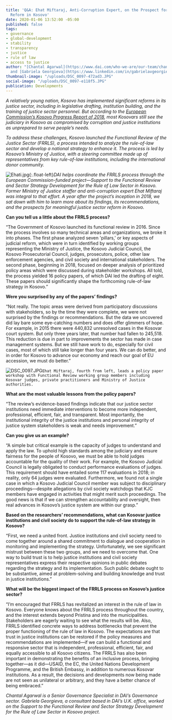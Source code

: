```yaml
---
title: 'Q&A: Ehat Miftaraj, Anti-Corruption Expert, on the Prospect for Rule-of-Law
  Reform in Kosovo'
date: 2020-01-06 13:52:00 -05:00
published: false
tags:
- governance
- global-development
- stability
- transparency
- justice
- rule of law
- access to justice
author: "[Chantal Agarwal](https://www.dai.com/who-we-are/our-team/chantal-agarwal)
  and [Gabriela Georgieva](https://www.linkedin.com/in/gabrielavgeorgieva/)"
thumbnail-image: "/uploads/DSC_0097-472ad3.JPG"
social-image: "/uploads/DSC_0097-e118f5.JPG"
publication: Developments
---
```


*A relatively young nation, Kosovo has implemented significant reforms in its justice sector, including in legislative drafting, institution building, and the training of justice sector personnel. But according to the [European Commission’s Kosovo Progress Report of 2018](https://ec.europa.eu/neighbourhood-enlargement/sites/near/files/20180417-kosovo-report.pdf), most Kosovars still see the judiciary in Kosovo as compromised by corruption and justice institutions as unprepared to serve people’s needs.* 

*To address these challenges, Kosovo launched the Functional Review of the Justice Sector (FRRLS), a process intended to analyze the rule-of-law sector and develop a national strategy to enhance it. The process is led by Kosovo’s Ministry of Justice, with a steering committee made up of representatives from key rule-of-law institutions, including the international donor community.*




![Ehati.jpg](/uploads/Ehati.jpg){:.float-left}*DAI helps coordinate the FRRLS process through the European Commission-funded project—Support to the Functional Review and Sector Strategy Development for the Rule of Law Sector in Kosovo. Former Ministry of Justice staffer and anti-corruption expert Ehat Miftaraj was integral to that effort. A year after the project’s inception in 2018, we sat down with him to learn more about its findings, its recommendations, and the prospects for meaningful justice sector reform in Kosovo.*

**Can you tell us a little about the FRRLS process?**

“The Government of Kosovo launched its functional review in 2016. Since the process involves so many technical areas and organizations, we broke it into phases. The first phase analyzed seven 'pillars,' or key aspects of judicial reform, which were in turn identified by working groups representing the Ministry of Justice, the Kosovo Judicial Council, the Kosovo Prosecutorial Council, judges, prosecutors, police, other law enforcement agencies, and civil society and international stakeholders. The second phase, beginning in 2018, focused on deeper analysis of prioritized policy areas which were discussed during stakeholder workshops. All told, the process yielded 16 policy papers, of which DAI led the drafting of eight. These papers should significantly shape the forthcoming rule-of-law strategy in Kosovo.”

**Were you surprised by any of the papers’ findings?**

“Not really. The topic areas were derived from participatory discussions with stakeholders, so by the time they were complete, we were not surprised by the findings or recommendations. But the data we uncovered did lay bare some eye-catching numbers and does offer glimmers of hope. For example, in 2015 there were 440,832 unresolved cases in the Kosovar court system. But only three years later, that number had fallen to 245,518. This reduction is due in part to improvements the sector has made in case management systems. But we still have work to do, especially for civil cases, most of which still take longer than four years. We can do better, and in order for Kosovo to advance our economy and reach our goal of EU accession, we must do better.”

![DSC_0097.JPG](/uploads/DSC_0097.JPG)`Ehat Miftaraj, fourth from left, leads a policy paper workshop with Functional Review working group members including Kosovar judges, private practitioners and Ministry of Justice authorities.`

**What are the most valuable lessons from the policy papers?**

“The review’s evidence-based findings indicate that our justice sector institutions need immediate interventions to become more independent, professional, efficient, fair, and transparent. Most importantly, the institutional integrity of the justice institutions and personal integrity of justice system stakeholders is weak and needs improvement.” 

**Can you give us an example?**

“A simple but critical example is the capacity of judges to understand and apply the law. To uphold high standards among the judiciary and ensure fairness for the people of Kosovo, we must be able to hold judges accountable for the quality of their work. For example, the Kosovo Judicial Council is legally obligated to conduct performance evaluations of judges. This requirement should have entailed some 117 evaluations in 2018; in reality, only 64 judges were evaluated. Furthermore, we found not a single case in which a Kosovo Judicial Council member was subject to disciplinary proceedings—despite allegations by civil society watchdogs that KJC members have engaged in activities that might merit such proceedings. The good news is that if we can strengthen accountability and oversight, then real advances in Kosovo’s justice system are within our grasp.”

**Based on the researchers’ recommendations, what can Kosovar justice institutions and civil society do to support the rule-of-law strategy in Kosovo?**

“First, we need a united front. Justice institutions and civil society need to come together around a shared commitment to dialogue and cooperation in monitoring and implementing the strategy. Unfortunately, we see significant mistrust between these two groups, and we need to overcome that. One way to build trust is to help justice institutions and civil society representatives express their respective opinions in public debates regarding the strategy and its implementation. Such public debate ought to be substantive, aimed at problem-solving and building knowledge and trust in justice institutions.” 

**What will be the biggest impact of the FRRLS process on Kosovo’s justice sector?**

“I’m encouraged that FRRLS has revitalized an interest in the rule of law in Kosovo. Everyone knows about the FRRLS process throughout the country, and the interest extends beyond Pristina and into the municipalities. Stakeholders are eagerly waiting to see what the results will be. Also, FRRLS identified concrete ways to address bottlenecks that prevent the proper functioning of the rule of law in Kosovo. The expectations are that trust in justice institutions can be restored if the policy measures and recommendations are implemented—if we can build a functional and responsive sector that is independent, professional, efficient, fair, and equally accessible to all Kosovo citizens. The FRRLS has also been important in demonstrating the benefits of an inclusive process, bringing together—as it did—USAID, the EC, the United Nations Development Programme, and the British Embassy, in addition to numerous Kosovar institutions. As a result, the decisions and developments now being made are not seen as unilateral or arbitrary, and they have a better chance of being embraced.”

*Chantal Agarwal is a Senior Governance Specialist in DAI’s Governance sector. Gabriela Georgieva, a consultant based in DAI’s U.K. office, worked on the Support to the Functional Review and Sector Strategy Development for the Rule of Law Sector in Kosovo project.*